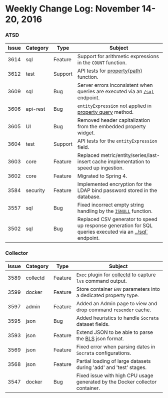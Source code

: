 Weekly Change Log: November 14-20, 2016
=======================================

### ATSD

| Issue     | Category        | Type     | Subject                                                          |
|-----------|-----------------|----------|----------------------------------------------------------------------------|
| 3614      |   sql           | Feature  | Support for arithmetic expressions in the `COUNT` function. |
| 3612      |   test          | Support  | API tests for [property(path)](../../api/data/filter-entity.md#function-propertypath) function. |
| 3609      |   sql           | Bug      | Server errors inconsistent when queries are executed via an [`/sql`](../../sql/api.md) endpoint. |
| 3606      |   api-rest      | Bug      | `entityExpression` not applied in [property query](../../api/data/properties/query.md) method. |
| 3605      |   UI            | Bug      | Removed header capitalization from the embedded property widget. |
| 3604      |   test          | Support  | API tests for the `entityExpression` field. |
| 3603      |   core          | Feature  | Replaced metric/entity/series/last-insert cache implementation to speed up ingestion. |
| 3602      |   core          | Feature  | Migrated to Spring 4. |
| 3584      |   security      | Feature  | Implemented encryption for the LDAP bind password stored in the database. |
| 3557      |   sql           | Bug      | Fixed incorrect empty string handling by the [`ISNULL`](../../sql#isnull) function. |
| 3502      |   sql           | Bug      | Replaced CSV generator to speed up response generation for SQL queries executed via an [../sql`](../../sql/api.md) endpoint. |

### Collector

| Issue     | Category        | Type     | Subject                                                                    |
|-----------|-----------------|----------|----------------------------------------------------------------------------|
| 3589      | collectd        | Feature  | `Exec` plugin for [collectd](https://github.com/axibase/atsd-collectd-plugin) to capture `lvs` command output.|
| 3599      | docker          | Feature  | Store container `ENV` parameters into a dedicated property type. |
| 3597      | admin           | Feature  | Added an Admin page to view and drop command `resender` cache. |
| 3595      | json            | Bug      | Added heuristics to handle `Socrata` dataset fields. |
| 3593      | json            | Feature  | Extend JSON to be able to parse the [BLS](https://www.bls.gov/developers/api_signature_v2.htm) json format. |
| 3569      | json            | Feature  | Fixed error when parsing dates in `Socrata` configurations. |
| 3568      | json            | Feature  | Partial loading of large datasets during 'add' and 'test' stages. |
| 3547      | docker          | Bug      | Fixed issue with high CPU usage generated by the Docker collector container. |
